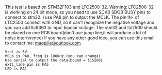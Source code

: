 This test is based on STM32F103 and LTC2500-32.
Warning:
	LTC2500-32 is working on 24 bit mode, so you need to use SCKB SDOB BUSY pins to connect to stm32. I use PA8 pin to output the MCLK. The pin IN- of LTC2500 connect with GND, so it can't recognize the negative voltage and you can add ltc6363 to input bipolar voltage. The stm32 and ltc2500 should be placed on one PCB board(don't use jump line,it will produce a lot of noise interference)
	If you have any other good idea, you can use this email to contact me:	maopijie@outlook.com
	
	Vref is 5V.
	MCLK is PA8, freq is 100KHz.(you can change)
	Use serial to output the data(bound = 115200)
	exti_line pin is PA0
	LED is PA1
